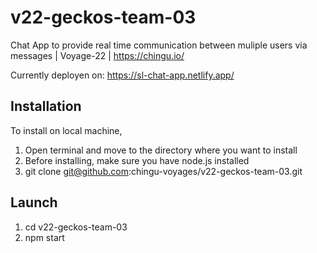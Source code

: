 # v22-geckos-team-03
Chat App to provide real time communication between muliple users via messages | Voyage-22 | https://chingu.io/

Currently deployen on: https://sl-chat-app.netlify.app/

## Installation
To install on local machine,
1. Open terminal and move to the directory where you want to install
2. Before installing, make sure you have node.js installed
3. git clone git@github.com:chingu-voyages/v22-geckos-team-03.git

## Launch
1. cd v22-geckos-team-03
2. npm start
